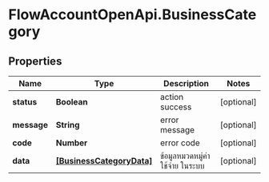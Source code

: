 # FlowAccountOpenApi.BusinessCategory

## Properties

Name | Type | Description | Notes
------------ | ------------- | ------------- | -------------
**status** | **Boolean** | action success | [optional] 
**message** | **String** | error message | [optional] 
**code** | **Number** | error code | [optional] 
**data** | [**[BusinessCategoryData]**](BusinessCategoryData.md) | ข้อมูลหมวดหมู่ค่าใช้จ่าย ในระบบ | [optional] 



